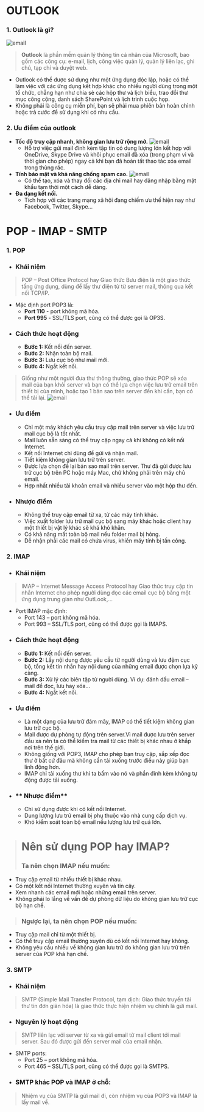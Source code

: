 # OUTLOOK
### 1. Outlook là gì?
![email](https://encrypted-tbn0.gstatic.com/images?q=tbn:ANd9GcRl529QAQ2Lq7K0XVf-L_i7DS2B_vLu2mwR2g&usqp=CAU)
> **Outlook** là phần mềm quản lý thông tin cá nhân của Microsoft, bao gồm các công cụ: e-mail, lịch, công việc quản lý, quản lý liên lạc, ghi chú, tạp chí và duyệt web.
- Outlook có thể được sử dụng như một ứng dụng độc lập, hoặc có thể làm việc với các ứng dụng kết hợp khác cho nhiều người dùng trong một tổ chức, chẳng hạn như chia sẻ các hộp thư và lịch biểu, trao đổi thư mục công cộng, danh sách SharePoint và lịch trình cuộc họp.
- Không phải là công cụ miễn phí, bạn sẽ phải mua phiên bản hoàn chỉnh hoặc trả cước để sử dụng khi có nhu cầu.
### 2. Ưu điểm của outlook
- **Tốc độ truy cập nhanh, không gian lưu trữ rộng mở.**
![email](https://cdn.tgdd.vn/Files/2018/12/07/1136233/outlook-la-gi-cach-cai-dat-va-su-dung-outlook-cho-nguoi-moi-bat-dau--7.jpg)
    + Hỗ trợ việc gửi mail đính kèm tập tin có dung lượng lớn kết hợp với OneDrive, Skype Drive và khôi phục email đã xóa (trong phạm vi và thời gian cho phép) ngay cả khi bạn đã hoàn tất thao tác xóa email trong thùng rác.
- **Tính bảo mật và khả năng chống spam cao.**
![email](https://cdn.tgdd.vn/Files/2018/12/07/1136233/outlook-la-gi-cach-cai-dat-va-su-dung-outlook-cho-nguoi-moi-bat-dau--8.jpg)
    + Có thể tạo, xóa và thay đổi các địa chỉ mail hay đăng nhập bằng mật khẩu tạm thời một cách dễ dàng.
- **Đa dạng kết nối.**
    + Tích hợp với các trang mạng xã hội đang chiếm ưu thế hiện nay như Facebook, Twitter, Skype...
# POP - IMAP - SMTP
### 1. POP
- ### **Khái niệm**
> POP – Post Office Protocol hay Giao thức Bưu điện là một giao thức tầng ứng dụng, dùng để lấy thư điện tử từ server mail, thông qua kết nối TCP/IP.
- Mặc định port POP3 là:
    + **Port 110** - port không mã hóa.
    + **Port 995** - SSL/TLS port, cũng có thể được gọi là OP3S.
- ### **Cách thức hoạt động**
    + **Bước 1:** Kết nối đến server.
    + **Bước 2:** Nhận toàn bộ mail.
    + **Bước 3:** Lưu cục bộ như mail mới.
    + **Bước 4:** Ngắt kết nối.
> Giống như một người đưa thư thông thường, giao thức POP sẽ xóa mail của bạn khỏi server và bạn có thể lựa chọn việc lưu trữ email trên thiết bị của mình, hoặc tạo 1 bản sao trên server đến khi cần, bạn có thể tải lại.
![email](https://lh5.googleusercontent.com/tM7JL-25VZ2p4_THsbBmhNjSCdtqBAoZOw7UlTjJa8LBTUOZ5XVM0_fvuYicit8GwrfkdrHSlxDBzOlv9q2308sf216M-7DD_IjyZ7-71n_Rpcxa1xCNdt5fKZHK8aQ5TF1gvYVV=s0)
- ### **Ưu điểm**
    + Chỉ một máy khách yêu cầu truy cập mail trên server và việc lưu trữ mail cục bộ là tốt nhất.
    + Mail luôn sẵn sàng có thể truy cập ngay cả khi không có kết nối Internet.
    + Kết nối Internet chỉ dùng để gửi và nhận mail.
    + Tiết kiệm không gian lưu trữ trên server.
    + Được lựa chọn để lại bản sao mail trên server. Thư đã gửi được lưu trữ cục bộ trên PC hoặc máy Mac, chứ không phải trên máy chủ email.
    + Hợp nhất nhiều tài khoản email và nhiều server vào một hộp thư đến.
- ### **Nhược điểm**
    + Không thể truy cập email từ xa, từ các máy tính khác.
    + Việc xuất folder lưu trữ mail cục bộ sang máy khác hoặc client hay một thiết bị vật lý khác sẽ khá khó khăn.
    + Có khả năng mất toàn bộ mail nếu folder mail bị hỏng.
    + Dễ nhận phải các mail có chứa virus, khiến máy tính bị tấn công.
### 2. IMAP
- ### **Khái niệm**
> IMAP – Internet Message Access Protocol hay Giao thức truy cập tin nhắn Internet cho phép người dùng đọc các email cục bộ bằng một ứng dụng trung gian như OutLook,...
- Port IMAP mặc định:
    + Port 143 – port không mã hóa.
    + Port 993 – SSL/TLS port, cũng có thể được gọi là IMAPS.
- ### **Cách thức hoạt động**
    + **Bước 1:** Kết nối đến server.
    + **Bước 2:** Lấy nội dung được yêu cầu từ người dùng và lưu đệm cục bộ, tổng kết tin nhắn hay nội dung của những email được chọn lựa kỹ càng.
    + **Bước 3:** Xử lý các biên tập từ người dùng. Ví dụ: đánh dấu email – mail để đọc, lưu hay xóa…
    + **Bước 4:** Ngắt kết nối.
- ### **Ưu điểm**
    + Là một dạng của lưu trữ đám mây, IMAP có thể tiết kiệm không gian lưu trữ cục bộ.
    + Mail được dự phòng tự động trên server.Vì mail được lưu trên server đầu xa nên ta có thể kiểm tra mail từ các thiết bị khác nhau ở khắp nơi trên thế giới.
    + Không giống với POP3, IMAP cho phép bạn truy cập, sắp xếp đọc thư ở bất cứ đâu mà không cần tải xuống trước điều này giúp bạn linh động hơn.
    + IMAP chỉ tải xuống thư khi ta bấm vào nó và phần đính kèm không tự động được tải xuống.
- ### ** Nhược điểm**
    + Chỉ sử dụng được khi có kết nối Internet.
    + Dung lượng lưu trữ email bị phụ thuộc vào nhà cung cấp dịch vụ.
    + Khó kiểm soát toàn bộ email nếu lượng lưu trữ quá lớn.
> # Nên sử dụng POP hay IMAP?
> ### Ta nên chọn IMAP nếu muốn:
- Truy cập email từ nhiều thiết bị khác nhau.
- Có một kết nối Internet thường xuyên và tin cậy.
- Xem nhanh các email mới hoặc những email trên server.
- Không phải lo lắng về vấn đề dự phòng dữ liệu do không gian lưu trữ cục bộ hạn chế.
> ### Ngược lại, ta nên chọn POP nếu muốn:
- Truy cập mail chỉ từ một thiết bị.
- Có thể truy cập email thường xuyên dù có kết nối Internet hay không.
- Không yêu cầu nhiều về không gian lưu trữ  do không gian lưu trữ trên server của POP khá hạn chế.
### 3. SMTP
- ### **Khái niệm**
> SMTP (Simple Mail Transfer Protocol, tạm dịch: Giao thức truyền tải thư tín đơn giản hóa) là giao thức thực hiện nhiệm vụ chính là gửi mail.
- ### **Nguyên lý hoạt động**
> SMTP liên lạc với server từ xa và gửi email từ mail client tới mail server. Sau đó được gửi đến server mail của email nhận.
- SMTP ports: 
    + Port 25 – port không mã hóa.
    + Port 465 – SSL/TLS port, cũng có thể được gọi là SMTPS.
- ### **SMTP khác POP và IMAP ở chỗ:**
> Nhiệm vụ của SMTP là gửi mail đi, còn nhiệm vụ của POP3 và IMAP là lấy mail về.
